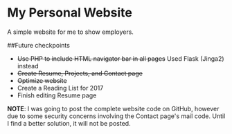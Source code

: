 # My Personal Website
A simple website for me to show employers.

##Future checkpoints
* ~~Use PHP to include HTML navigator bar in all pages~~ Used Flask (Jinga2) instead
* ~~Create Resume, Projects, and Contact page~~
* ~~Optimize website~~ 
* Create a Reading List for 2017
* Finish editing Resume page

**NOTE**: I was going to post the complete website code on GitHub, however due to some security concerns involving the Contact page's mail code. Until I find a better solution, it will not be posted.

